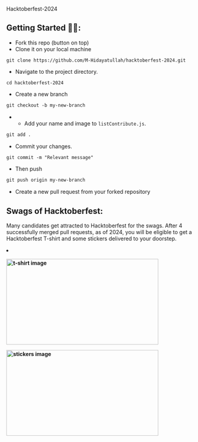 Hacktoberfest-2024

## Getting Started 🤩🤗:

- Fork this repo (button on top)
- Clone it on your local machine

```terminal
git clone https://github.com/M-Hidayatullah/hacktoberfest-2024.git
```

- Navigate to the project directory.

```terminal
cd hacktoberfest-2024
```

- Create a new branch

```markdown
git checkout -b my-new-branch
```
- - Add your name and image to `listContribute.js`.

```markdown
git add .
```

- Commit your changes.

```markdown
git commit -m "Relevant message"
```

- Then push

```markdown
git push origin my-new-branch
```

- Create a new pull request from your forked repository




## Swags of Hacktoberfest:

Many candidates get attracted to Hacktoberfest for the swags. After 4 successfully merged pull requests, as of 2024, you will be eligible to get a Hacktoberfest T-shirt and some stickers delivered to your doorstep.

<li><B><p><img src="https://miro.medium.com/max/1050/1*4JctIO7irt8hFxBmTvUpiQ.jpeg" width="400" height="225" style="width: 400px; height: 225px;" alt="t-shirt image"></a></p><p><img src="https://miro.medium.com/max/1050/1*jkffr74bq5RsQ_xqDhgqYQ.jpeg" width="400" height="225" style="width: 400px; height: 225px;" alt="stickers image"></p>
</b></li>

